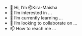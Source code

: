 - 👋 Hi, I’m @Kira-Maisha
- 👀 I’m interested in ...
- 🌱 I’m currently learning ...
- 💞️ I’m looking to collaborate on ...
- 📫 How to reach me ...

<!---
Kira-Maisha/Kira-Maisha is a ✨ special ✨ repository because its `README.md` (this file) appears on your GitHub profile.
You can click the Preview link to take a look at your changes.
--->
